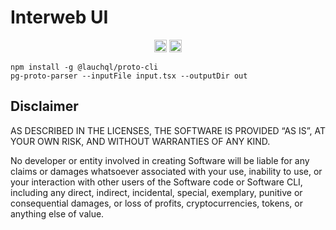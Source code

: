 # Interweb UI

<p align="center" width="100%">
  <!-- <a href="https://github.com/launchql/pg-proto-parser/actions/workflows/run-tests.yml">
    <img height="20" src="https://github.com/launchql/pg-proto-parser/actions/workflows/run-tests.yml/badge.svg" />
  </a> -->
  <!-- <a href="https://www.npmjs.com/package/@interweb-ui/compiler">
    <img height="20" src="https://img.shields.io/npm/dt/@interweb-ui/compiler" />
  </a> -->
   <a href="https://github.com/launchql/pg-proto-parser/blob/main/LICENSE-MIT"><img height="20" src="https://img.shields.io/badge/license-MIT-blue.svg"></a>
   <a href="https://github.com/launchql/pg-proto-parser/blob/main/LICENSE-Apache"><img height="20" src="https://img.shields.io/badge/license-Apache-blue.svg"></a>
   <!-- <a href="https://www.npmjs.com/package/@interweb-ui/compiler"><img height="20" src="https://img.shields.io/github/package-json/v/launchql/pg-proto-parser?filename=packages%2Fcore%2Fpackage.json"></a> -->
</p>

```
npm install -g @lauchql/proto-cli
pg-proto-parser --inputFile input.tsx --outputDir out
```

## Disclaimer

AS DESCRIBED IN THE LICENSES, THE SOFTWARE IS PROVIDED “AS IS”, AT YOUR OWN RISK, AND WITHOUT WARRANTIES OF ANY KIND.

No developer or entity involved in creating Software will be liable for any claims or damages whatsoever associated with your use, inability to use, or your interaction with other users of the Software code or Software CLI, including any direct, indirect, incidental, special, exemplary, punitive or consequential damages, or loss of profits, cryptocurrencies, tokens, or anything else of value.


